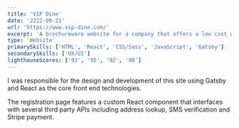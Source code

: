 ```yaml
---
title: 'VIP Dine'
date: '2222-09-21'
url: 'https://www.vip-dine.com/'
excerpt: 'A brochureware website for a company that offers a low cost way for restaurants to take table reservations and food orders online.'
type: 'Website'
primarySkills: ['HTML', 'React', 'CSS/Sass', 'JavaScript', 'Gatsby']
secondarySkills: ['UX/UI']
lighthouseScores: ['92', '95', '92', '90']
---
```


I was responsible for the design and development of this site using Gatsby and React as the core front end technologies.

The registration page features a custom React component that interfaces with several third party APIs including address lookup, SMS verification and Stripe payment.
